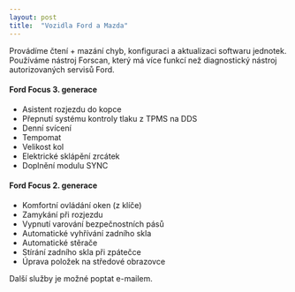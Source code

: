 ```yaml
---
layout: post
title:  "Vozidla Ford a Mazda"
---
```


Provádíme čtení + mazání chyb, konfiguraci a aktualizaci softwaru jednotek. Používáme nástroj Forscan, který má více funkcí než diagnostický nástroj autorizovaných servisů Ford.

#### Ford Focus 3. generace
* Asistent rozjezdu do kopce
* Přepnutí systému kontroly tlaku z TPMS na DDS
* Denní svícení
* Tempomat
* Velikost kol
* Elektrické sklápění zrcátek
* Doplnění modulu SYNC

#### Ford Focus 2. generace
* Komfortní ovládání oken (z klíče)
* Zamykání při rozjezdu
* Vypnutí varování bezpečnostních pásů
* Automatické vyhřívání zadního skla
* Automatické stěrače
* Stírání zadního skla při zpátečce
* Úprava položek na středové obrazovce

Další služby je možné poptat e-mailem.
